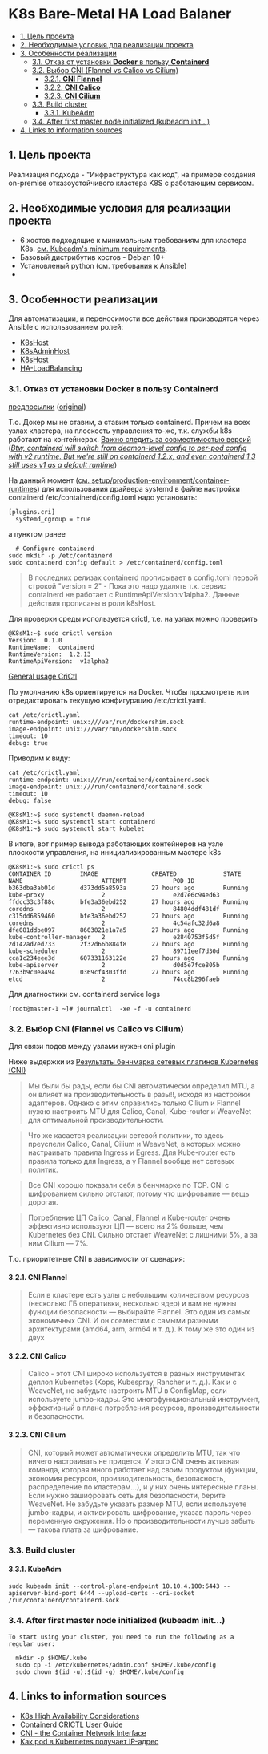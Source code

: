 # K8s Bare-Metal HA Load Balaner <!-- omit in toc -->
- [1. Цель проекта](#1-цель-проекта)
- [2. Необходимые условия для реализации проекта](#2-необходимые-условия-для-реализации-проекта)
- [3. Особенности реализации](#3-особенности-реализации)
  - [3.1. Отказ от установки __Docker__ в пользу __Сontainerd__](#31-отказ-от-установки-docker-в-пользу-сontainerd)
  - [3.2. Выбор CNI (Flannel vs Calico vs Cilium)](#32-выбор-cni-flannel-vs-calico-vs-cilium)
    - [3.2.1. __CNI Flannel__](#321-cni-flannel)
    - [3.2.2. __CNI Calico__](#322-cni-calico)
    - [3.2.3. __CNI Cilium__](#323-cni-cilium)
  - [3.3. Build cluster](#33-build-cluster)
    - [3.3.1. KubeAdm](#331-kubeadm)
  - [3.4. After first master node initialized (kubeadm init...)](#34-after-first-master-node-initialized-kubeadm-init)
- [4. Links to information sources](#4-links-to-information-sources)

## 1. Цель проекта

  Реализация подхода - "Инфраструктура как код", на примере создания on-premise отказоустойчивого кластера K8S с работающим сервисом.




## 2. Необходимые условия для реализации проекта

  * 6 хостов подходящие к минимальным требованиям для кластера K8s. [см. Kubeadm's minimum requirements](https://kubernetes.io/docs/setup/production-environment/tools/kubeadm/install-kubeadm/#before-you-begin).
  * Базовый дистрибутив хостов - Debian 10+
  * Установленый python (см. требования к Ansible)
  * 
  
## 3. Особенности реализации

  Для автоматизации, и переносимости все действия производятся через Ansible с использованием ролей:
    
   - [K8sHost](./roles/K8sHost/README.MD) 
   - [K8sAdminHost](./roles/K8sAdminHost/README.MD) 
   - [K8sHost](./roles/K8sHost/README.MD) 
   - [HA-LoadBalancing](./roles/HA-LoadBalancing/README.MD)

### 3.1. Отказ от установки __Docker__ в пользу __Сontainerd__ 
  
  [предпосылки](https://habr.com/ru/company/flant/blog/414875/) ([original](https://kubernetes.io/blog/2018/05/24/kubernetes-containerd-integration-goes-ga/)) 

  Т.о. Докер мы не ставим, а ставим только containerd. Причем на всех узлах кластера, на плоскость управления то-же, т.к. службы k8s работают на контейнерах. 
  [Важно следить за совместимостью версий](https://github.com/containerd/cri#support-metrics) (_[Btw, containerd will switch from deamon-level config to per-pod config with v2 runtime. But we're still on containerd 1.2.x, and even containerd 1.3 still uses v1 as a default runtime](https://github.com/containerd/containerd/blob/36cf5b690dcc00ff0f34ff7799209050c3d0c59a/releases/v1.3.0.toml#L54)_)

  На данный момент ([см. setup/production-environment/container-runtimes](https://kubernetes.io/docs/setup/production-environment/container-runtimes/#systemd)) для использования драйвера systemd в файле настройки containerd /etc/containerd/config.toml надо установить:

    [plugins.cri]
      systemd_cgroup = true

  а пунктом ранее

      # Configure containerd
    sudo mkdir -p /etc/containerd
    sudo containerd config default > /etc/containerd/config.toml

  > В последних релизах containerd прописывает в config.toml первой строкой "version = 2" - Пока это надо удалять т.к. сервис containerd не работает с RuntimeApiVersion:v1alpha2. Данные действия прописаны в роли k8sHost.
  

  Для проверки среды используется crictl, т.е. на узлах можно проверить

    @K8sM1:~$ sudo crictl version
    Version:  0.1.0
    RuntimeName:  containerd
    RuntimeVersion:  1.2.13
    RuntimeApiVersion:  v1alpha2
  [General usage CriCtl](https://kubernetes.io/docs/tasks/debug-application-cluster/crictl/)
 

  По умолчанию k8s ориентируется на Docker. Чтобы просмотреть или отредактировать текущую конфигурацию /etc/crictl.yaml.

    cat /etc/crictl.yaml
    runtime-endpoint: unix:///var/run/dockershim.sock
    image-endpoint: unix:///var/run/dockershim.sock
    timeout: 10
    debug: true

  Приводим к виду:

    cat /etc/crictl.yaml
    runtime-endpoint: unix:///run/containerd/containerd.sock
    image-endpoint: unix:///run/containerd/containerd.sock
    timeout: 10
    debug: false
  
    @K8sM1:~$ sudo systemctl daemon-reload
    @K8sM1:~$ sudo systemctl start containerd
    @K8sM1:~$ sudo systemctl start kubelet

  В итоге, вот пример вывода работающих контейнеров на узле плоскости управления, на инициализированным мастере k8s
  
    @K8sM1:~$ sudo crictl ps
    CONTAINER ID        IMAGE               CREATED             STATE               NAME                      ATTEMPT             POD ID
    b363dba3ab01d       d373dd5a8593a       27 hours ago        Running             kube-proxy                2                   e2d7e6c94ed63
    ffdcc33c3f88c       bfe3a36ebd252       27 hours ago        Running             coredns                   2                   84804ddf481df
    c315dd6859460       bfe3a36ebd252       27 hours ago        Running             coredns                   2                   4c54afc32d6a8
    dfe081ddbe097       8603821e1a7a5       27 hours ago        Running             kube-controller-manager   2                   e2840753f5d5f
    2d142ad7ed733       2f32d66b884f8       27 hours ago        Running             kube-scheduler            2                   89711eef7d30d
    cca1c234eee3d       607331163122e       27 hours ago        Running             kube-apiserver            2                   d0d5e7fce805b
    7763b9c0ea494       0369cf4303ffd       27 hours ago        Running             etcd                      2                   74cc8b296faeb    
  
  Для диагностики см. containerd service logs

    [root@master-1 ~]# journalctl  -xe -f -u containerd

### 3.2. Выбор CNI (Flannel vs Calico vs Cilium)

  Для связи подов между узлами нужен cni plugin
  
  Ниже выдержки из [Результаты бенчмарка сетевых плагинов Kubernetes (CNI)](https://habr.com/ru/company/southbridge/blog/448688/)
  
  >Мы были бы рады, если бы CNI автоматически определил MTU, а он влияет на производительность в разы!!, исходя из настройки адаптеров. Однако с этим справились только Cilium и Flannel
  нужно настроить MTU для Calico, Canal, Kube-router и WeaveNet для оптимальной производительности.
  
  >Что же касается реализации сетевой политики, то здесь преуспели Calico, Canal, Cilium и WeaveNet, в которых можно настраивать правила Ingress и Egress. Для Kube-router есть правила только для Ingress, а у Flannel вообще нет сетевых политик.
  
  >Все CNI хорошо показали себя в бенчмарке по TCP. CNI с шифрованием сильно отстают, потому что шифрование — вещь дорогая.

  >Потребление ЦП
  Calico, Canal, Flannel и Kube-router очень эффективно используют ЦП — всего на 2% больше, чем Kubernetes без CNI. Сильно отстает WeaveNet с лишними 5%, а за ним Cilium — 7%.


  Т.о. приоритетные CNI в зависимости от сценария:

  #### 3.2.1. __CNI Flannel__
  >Если в кластере есть узлы с небольшим количеством ресурсов (несколько ГБ оперативки, несколько ядер) и вам не нужны функции безопасности — выбирайте Flannel. Это один из самых экономичных CNI. И он совместим с самыми разными архитектурами (amd64, arm, arm64 и т. д.). К тому же это один из двух 

  #### 3.2.2. __CNI Calico__  
  >Calico - этот CNI широко используется в разных инструментах деплоя Kubernetes (Kops, Kubespray, Rancher и т. д.). Как и с WeaveNet, не забудьте настроить MTU в ConfigMap, если используете jumbo-кадры. Это многофункциональный инструмент, эффективный в плане потребления ресурсов, производительности и безопасности.

  #### 3.2.3. __CNI Cilium__
  >CNI, который может автоматически определить MTU, так что ничего настраивать не придется. У этого CNI очень активная команда, которая много работает над своим продуктом (функции, экономия ресурсов, производительность, безопасность, распределение по кластерам…), и у них очень интересные планы.
  Если нужно зашифровать сеть для безопасности, берите WeaveNet. Не забудьте указать размер MTU, если используете jumbo-кадры, и активировать шифрование, указав пароль через переменную окружения. Но о производительности лучше забыть — такова плата за шифрование.
  

  

### 3.3. Build cluster
#### 3.3.1. KubeAdm

    sudo kubeadm init --control-plane-endpoint 10.10.4.100:6443 --apiserver-bind-port 6444 --upload-certs --cri-socket /run/containerd/containerd.sock

### 3.4. After first master node initialized (kubeadm init...) 

    To start using your cluster, you need to run the following as a regular user:

      mkdir -p $HOME/.kube
      sudo cp -i /etc/kubernetes/admin.conf $HOME/.kube/config
      sudo chown $(id -u):$(id -g) $HOME/.kube/config

## 4. Links to information sources
  * [K8s High Availability Considerations](https://github.com/kubernetes/kubeadm/blob/master/docs/ha-considerations.md#keepalived-and-haproxy)
  * [Containerd CRICTL User Guide](https://github.com/containerd/cri/blob/master/docs/crictl.md#install-crictl)
  * [CNI - the Container Network Interface](https://github.com/containernetworking/cni#how-do-i-use-cni)
  * [Как pod в Kubernetes получает IP-адрес](https://habr.com/ru/company/flant/blog/521406/)